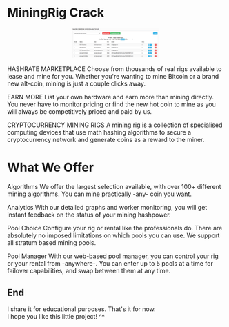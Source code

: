 # MiningRig Crack

<p align="center">
  <img src="./resources/ScreenShot (1).png"
    alt="ScreenShot (1)"
    style="width: 40%;" />
</p>

HASHRATE MARKETPLACE
Choose from thousands of real rigs available to lease and mine for you. Whether you're wanting to mine Bitcoin or a brand new alt-coin, mining is just a couple clicks away.

EARN MORE
List your own hardware and earn more than mining directly. You never have to monitor pricing or find the new hot coin to mine as you will always be competitively priced and paid by us.

CRYPTOCURRENCY MINING RIGS
A mining rig is a collection of specialised computing devices that use math hashing algorithms to secure a cryptocurrency network and generate coins as a reward to the miner.

# What We Offer
Algorithms
We offer the largest selection available, with over 100+ different mining algorithms. You can mine practically -any- coin you want.

Analytics
With our detailed graphs and worker monitoring, you will get instant feedback on the status of your mining hashpower.

Pool Choice
Configure your rig or rental like the professionals do. There are absolutely no imposed limitations on which pools you can use. We support all stratum based mining pools.

Pool Manager
With our web-based pool manager, you can control your rig or your rental from -anywhere-. You can enter up to 5 pools at a time for failover capabilities, and swap between them at any time.

## End

I share it for educational purposes.
That's it for now.</br>
I hope you like this little project! ^^
